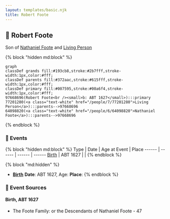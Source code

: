 ```yaml
---
layout: templates/basic.njk
title: Robert Foote
---
```

## 🔵 Robert Foote

Son of [Nathaniel Foote](/people/6/64098820) and [Living Person](/people/7/77201280)

{% block "hidden md:block" %}
```mermaid
graph
classDef grands fill:#193cb8,stroke:#2b7fff,stroke-width:1px,color:#fff;
classDef parents fill:#372aac,stroke:#615fff,stroke-width:1px,color:#fff;
classDef primary fill:#007595,stroke:#00a6f4,stroke-width:1px,color:#fff;
97668696(Robert Foote<br /><small>b: ABT 1627</small>):::primary
77201280(<a class="text-white" href="/people/7/77201280">Living Person</a>):::parents-->97668696
64098820(<a class="text-white" href="/people/6/64098820">Nathaniel Foote</a>):::parents-->97668696
```
{% endblock %}

### 📆 Events

{% block "hidden md:block" %}
Type | Date | Age at Event | Place
------ | ------ | ------ | ------
[Birth](#event-event-2) | ABT 1627 |  |
{% endblock %}

{% block "md:hidden" %}
- **[Birth](#event-event-2)**
**Date**: ABT 1627, Age:
**Place**:
{% endblock %}

### 📰 Event Sources

#### <a id="event-event-2"></a> Birth, ABT 1627
* The Foote Family: or the Descendants of Nathaniel Foote  - 47